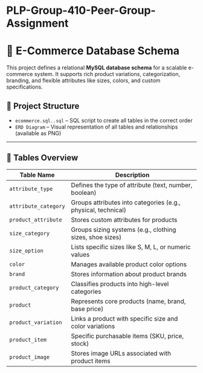 # PLP-Group-410-Peer-Group-Assignment
# 🛒 E-Commerce Database Schema

This project defines a relational **MySQL database schema** for a scalable e-commerce system. It supports rich product variations, categorization, branding, and flexible attributes like sizes, colors, and custom specifications.

## 📁 Project Structure

- `ecommerce.sql..sql` – SQL script to create all tables in the correct order
- `ERD Diagram` – Visual representation of all tables and relationships (available as PNG)

---

## 🧱 Tables Overview

| Table Name         | Description |
|--------------------|-------------|
| `attribute_type`   | Defines the type of attribute (text, number, boolean) |
| `attribute_category` | Groups attributes into categories (e.g., physical, technical) |
| `product_attribute` | Stores custom attributes for products |
| `size_category`    | Groups sizing systems (e.g., clothing sizes, shoe sizes) |
| `size_option`      | Lists specific sizes like S, M, L, or numeric values |
| `color`            | Manages available product color options |
| `brand`            | Stores information about product brands |
| `product_category` | Classifies products into high-level categories |
| `product`          | Represents core products (name, brand, base price) |
| `product_variation` | Links a product with specific size and color variations |
| `product_item`     | Specific purchasable items (SKU, price, stock) |
| `product_image`    | Stores image URLs associated with product items |

